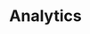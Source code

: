 ---
title: Analytics
description: "Data used to draw conclusions about users - who they are, what they want and what they do."
layout: listing
---